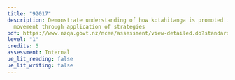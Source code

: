 ```yaml
---
title: "92017"
description: Demonstrate understanding of how kotahitanga is promoted in
  movement through application of strategies
pdf: https://www.nzqa.govt.nz/ncea/assessment/view-detailed.do?standardNumber=92017
level: "1"
credits: 5
assessment: Internal
ue_lit_reading: false
ue_lit_writing: false
---
```

